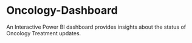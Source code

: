 # Oncology-Dashboard
An Interactive Power BI dashboard provides insights about the status of Oncology Treatment updates.
